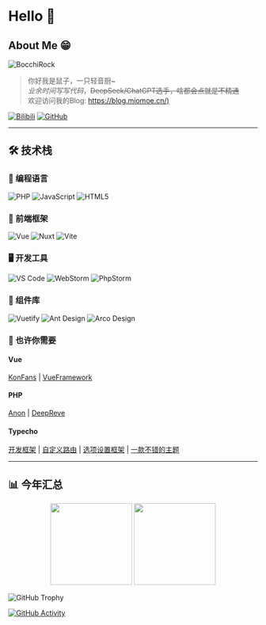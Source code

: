 # Hello 🤘

## About Me 😁
![BocchiRock](https://i0.wp.com/i0.hdslb.com/bfs/garb/0c30f2caed52ee393f14358dc42eaacbdddc5aec.png)

> 你好我是鼠子，一只轻音厨~  
> *业余时间写写代码*，~~DeepSeek/ChatGPT选手，啥都会点就是不精通~~  
> 欢迎访问我的Blog: [https://blog.miomoe.cn/)](https://blog.miomoe.cn/)

[![Bilibili](https://img.shields.io/badge/Bilibili-@Tomori%E3%82%9E-00A1D6?logo=bilibili)](https://space.bilibili.com/435502585) 
[![GitHub](https://img.shields.io/badge/GitHub-ShuShuicu-181717?logo=github)](https://github.com/ShuShuicu)

---

## 🛠 技术栈

### 🔧 编程语言
![PHP](https://img.shields.io/badge/PHP-777BB4?logo=php&logoColor=white)
![JavaScript](https://img.shields.io/badge/JavaScript-F7DF1E?logo=javascript&logoColor=black)
![HTML5](https://img.shields.io/badge/HTML5-E34F26?logo=html5&logoColor=white)

### 🎨 前端框架
![Vue](https://img.shields.io/badge/Vue.js-4FC08D?logo=vuedotjs&logoColor=white)
![Nuxt](https://img.shields.io/badge/Nuxt.js-00DC82?logo=nuxt&logoColor=white)
![Vite](https://img.shields.io/badge/Vite-646CFF?logo=vite&logoColor=white)

### 🖥️ 开发工具
![VS Code](https://img.shields.io/badge/VS%20Code-007ACC?logo=visualstudiocode&logoColor=white)
![WebStorm](https://img.shields.io/badge/WebStorm-000000?logo=webstorm&logoColor=white)
![PhpStorm](https://img.shields.io/badge/PhpStorm-000000?logo=phpstorm&logoColor=white)

### 🧩 组件库
![Vuetify](https://img.shields.io/badge/Vuetify-1867C0?logo=vuetify&logoColor=white)
![Ant Design](https://img.shields.io/badge/Ant%20Design-0170FE?logo=antdesign&logoColor=white)
![Arco Design](https://img.shields.io/badge/Arco%20Design-165DFF?logo=arcodesign&logoColor=white)

### 📇 也许你需要
#### Vue
[KonFans](https://github.com/ShuShuicu/KonFans) | [VueFramework](https://github.com/ShuShuicu/VueFramework)

#### PHP
[Anon](https://github.com/ShuShuicu/Anon) | [DeepReve](https://github.com/ShuShuicu/DeepReve)

#### Typecho
[开发框架](https://github.com/ShuShuicu/TTDF) | [自定义路由](https://github.com/ShuShuicu/Typecho-Router) | [选项设置框架](https://github.com/ShuShuicu/Typecho-Options) | [一款不错的主题](https://github.com/ShuShuicu/Typecho-Uika-Theme)

---

## 📊 今年汇总

<div align="center">
  <img height="165" src="https://github-readme-stats.vercel.app/api?username=ShuShuicu&show_icons=true&theme=radical&locale=cn" />
  <img height="165" src="https://github-readme-stats.vercel.app/api/top-langs/?username=ShuShuicu&layout=compact&theme=radical&langs_count=8&locale=cn" />
</div>

![GitHub Trophy](https://github-profile-trophy.vercel.app/?username=ShuShuicu&theme=radical&row=1&margin-w=15)

[![GitHub Activity](https://github-readme-activity-graph.vercel.app/graph?username=ShuShuicu&theme=github-compact&hide_border=true)](https://github.com/ShuShuicu)

